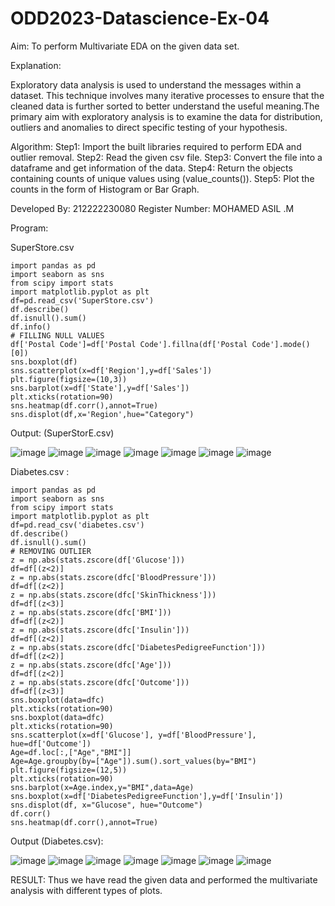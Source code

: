 # ODD2023-Datascience-Ex-04

Aim:
To perform Multivariate EDA on the given data set.

Explanation:

Exploratory data analysis is used to understand the messages within a dataset. This technique involves many iterative processes to ensure that the cleaned data is further sorted to better understand the useful meaning.The primary aim with exploratory analysis is to examine the data for distribution, outliers and anomalies to direct specific testing of your hypothesis.

Algorithm:
Step1: Import the built libraries required to perform EDA and outlier removal.
Step2: Read the given csv file.
Step3: Convert the file into a dataframe and get information of the data.
Step4: Return the objects containing counts of unique values using (value_counts()).
Step5: Plot the counts in the form of Histogram or Bar Graph.

Developed By: 212222230080
Register Number: MOHAMED ASIL .M

Program:

SuperStore.csv
```
import pandas as pd
import seaborn as sns
from scipy import stats
import matplotlib.pyplot as plt
df=pd.read_csv('SuperStore.csv')
df.describe()
df.isnull().sum()
df.info()
# FILLING NULL VALUES
df['Postal Code']=df['Postal Code'].fillna(df['Postal Code'].mode()[0])
sns.boxplot(df)
sns.scatterplot(x=df['Region'],y=df['Sales'])
plt.figure(figsize=(10,3))
sns.barplot(x=df['State'],y=df['Sales'])
plt.xticks(rotation=90)
sns.heatmap(df.corr(),annot=True)
sns.displot(df,x='Region',hue="Category")
```
Output: 
(SuperStorE.csv)

![image](https://github.com/Asilsathik/ODD2023-Datascience-Ex-04/assets/119476247/b40200b5-8fd0-404a-ac9a-07550e7ea537)
![image](https://github.com/Asilsathik/ODD2023-Datascience-Ex-04/assets/119476247/3de09373-d219-4a6c-8705-54dbf182d71e)
![image](https://github.com/Asilsathik/ODD2023-Datascience-Ex-04/assets/119476247/da9dc243-81b2-40fa-87c6-9f71e5e8a21e)
![image](https://github.com/Asilsathik/ODD2023-Datascience-Ex-04/assets/119476247/f7563117-720c-4877-aed5-5533ad30282d)
![image](https://github.com/Asilsathik/ODD2023-Datascience-Ex-04/assets/119476247/d0e4719f-2985-4d5e-b2cb-b8a7bc1eaca7)
![image](https://github.com/Asilsathik/ODD2023-Datascience-Ex-04/assets/119476247/a5ecf235-1cb7-4eac-933b-33942b200481)
![image](https://github.com/Asilsathik/ODD2023-Datascience-Ex-04/assets/119476247/f5eb19d2-b750-4210-acbd-ae18dd5c55a8)

Diabetes.csv :
```
import pandas as pd
import seaborn as sns
from scipy import stats
import matplotlib.pyplot as plt
df=pd.read_csv('diabetes.csv')
df.describe()
df.isnull().sum()
# REMOVING OUTLIER
z = np.abs(stats.zscore(df['Glucose']))
df=df[(z<2)]
z = np.abs(stats.zscore(dfc['BloodPressure']))
df=df[(z<2)]
z = np.abs(stats.zscore(dfc['SkinThickness']))
df=df[(z<3)]
z = np.abs(stats.zscore(dfc['BMI']))
df=df[(z<2)]
z = np.abs(stats.zscore(dfc['Insulin']))
df=df[(z<2)]
z = np.abs(stats.zscore(dfc['DiabetesPedigreeFunction']))
df=df[(z<2)]
z = np.abs(stats.zscore(dfc['Age']))
df=df[(z<2)]
z = np.abs(stats.zscore(dfc['Outcome']))
df=df[(z<3)]
sns.boxplot(data=dfc)
plt.xticks(rotation=90)
sns.boxplot(data=dfc)
plt.xticks(rotation=90)
sns.scatterplot(x=df['Glucose'], y=df['BloodPressure'], hue=df['Outcome'])
Age=df.loc[:,["Age","BMI"]]
Age=Age.groupby(by=["Age"]).sum().sort_values(by="BMI")
plt.figure(figsize=(12,5))
plt.xticks(rotation=90)
sns.barplot(x=Age.index,y="BMI",data=Age)
sns.boxplot(x=df['DiabetesPedigreeFunction'],y=df['Insulin'])
sns.displot(df, x="Glucose", hue="Outcome")
df.corr()
sns.heatmap(df.corr(),annot=True)
```
Output (Diabetes.csv):

![image](https://github.com/Asilsathik/ODD2023-Datascience-Ex-04/assets/119476247/0052f1a8-69b3-4f12-880e-1062359609d0)
![image](https://github.com/Asilsathik/ODD2023-Datascience-Ex-04/assets/119476247/d607d0fc-f555-44fb-92c5-760dad927cf5)
![image](https://github.com/Asilsathik/ODD2023-Datascience-Ex-04/assets/119476247/8272cfc2-d728-4c34-9413-a0ef2a1e1385)
![image](https://github.com/Asilsathik/ODD2023-Datascience-Ex-04/assets/119476247/f9a94487-d7e8-4d6e-9f36-6d8df03c5cd8)
![image](https://github.com/Asilsathik/ODD2023-Datascience-Ex-04/assets/119476247/8b2b070e-f695-40d1-af0a-cfa650118467)
![image](https://github.com/Asilsathik/ODD2023-Datascience-Ex-04/assets/119476247/1ebdb3d1-3f78-476a-9bcd-e4f278a7def4)
![image](https://github.com/Asilsathik/ODD2023-Datascience-Ex-04/assets/119476247/ac5de8d3-481e-41f3-b928-b08a6b860dd6)



RESULT:
Thus we have read the given data and performed the multivariate analysis with different types of plots.




